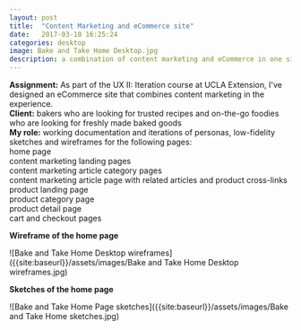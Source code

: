```yaml
---
layout: post
title:  "Content Marketing and eCommerce site"
date:   2017-03-10 16:25:24
categories: desktop
image: Bake and Take Home Desktop.jpg
description: a combination of content marketing and eCommerce in one site
---
```

**Assignment:** As part of the UX II: Iteration course at UCLA Extension, I've designed an eCommerce site that combines content marketing in the experience. <br>
**Client:** bakers who are looking for trusted recipes and on-the-go foodies who are looking for freshly made baked goods <br>
**My role:** working documentation and iterations of personas, low-fidelity sketches and wireframes for the following pages: <br>
home page <br>
content marketing landing pages <br>
content marketing article category pages <br>
content marketing article page with related articles and product cross-links <br>
product landing page <br>
product category page <br>
product detail page <br>
cart and checkout pages <br>

**Wireframe of the home page**

![Bake and Take Home Desktop wireframes]({{site:baseurl}}/assets/images/Bake and Take Home Desktop wireframes.jpg) <br>

**Sketches of the home page**

![Bake and Take Home Page sketches]({{site:baseurl}}/assets/images/Bake and Take Home sketches.jpg)
